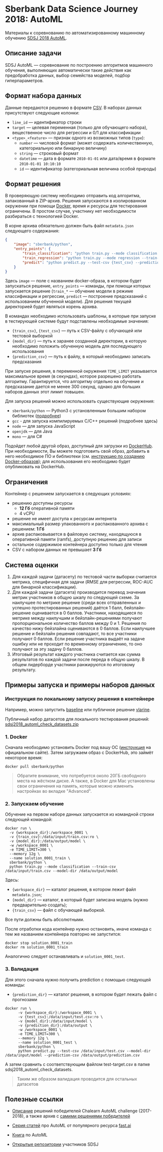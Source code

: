 Sberbank Data Science Journey 2018: AutoML
==========================================

Материалы к соревнованию по автоматизированному машинному обучению [SDSJ 2018 AutoML](http://sdsj.sberbank.ai/).

## Описание задачи

SDSJ AutoML — соревнование по построению алгоритмов машинного обучения, выполняющих автоматически такие действия как предобработка данных, выбор семейства моделей, подбор гиперпараметров. 

## Формат набора данных

Данные передаются решению в формате [CSV](https://en.wikipedia.org/wiki/Comma-separated_values). В наборах данных присутствуют следующие колонки:

- `line_id` — идентификатор строки
- `target` — целевая переменная (только для обучающего набора), вещественное число для регрессии и 0/1 для классификации
- `<type>_<feature>` — признак одного из возможных типов (`type`):
    - `number` — числовой формат (может содержать количественную, категориальную или бинарную величину)
    - `string` — строковый формат
    - `datetime` — дата в формате `2010-01-01` или дата/время в формате `2010-01-01 10:10:10`
    - `id` — идентификатор (категориальная величина особой природы)


## Формат решения

В проверяющую систему необходимо отправить код алгоритма, запакованный в ZIP-архив. Решения запускаются в изолированном окружении при помощи [Docker](https://www.docker.com/what-docker), время и ресурсы для тестирования ограничены. В простом случае, участнику нет необходимости разбираться с технологией Docker.

В корне архива обязательно должен быть файл `metadata.json` следующего содержания:

```json
{
    "image": "sberbank/python",
    "entry_points": {
        "train_classification": "python train.py --mode classification --train-csv {train_csv} --model-dir {model_dir}",
        "train_regression": "python train.py --mode regression --train-csv {train_csv} --model-dir {model_dir}",
        "predict": "python predict.py --test-csv {test_csv} --prediction-csv {prediction_csv} --model-dir {model_dir}"
    }
}
```

Здесь `image` — поле с названием docker-образа, в котором будет запускаться решение, `entry_points` — команды, при помощи которых запускается решение (`train_*` — обучение модели в режиме классификации и регрессии, `predict` — построение предсказаний с использованием обученной модели). Для решения текущей директорией будет являться корень архива. 

В командах необходимо использовать шаблоны, в которые при запуске в тестирующей системе будут подставлены необходимые значения: 
- `{train_csv}`, `{test_csv}` — путь к CSV-файлу с обучающей или тестовой выборкой
- `{model_dir}` — путь к заранее созданной директории, в которую необходимо положить обученную модель для последующего использования
- `{prediction_csv}` — путь к файлу, в который необходимо записать предсказания

При запуске решения, в переменной окружения `TIME_LIMIT` указывается максимальное время (в секундах), которое разрешено работать алгоритму. 
Гарантируется, что алгоритму отдельно на обучение и предсказание дается не менее 300 секунд, однако для больших наборов данных этот лимит повышен. 

Для запуска решений можно использовать существующие окружения:

- `sberbank/python` — Python3 с установленным большим набором библиотек ([подробнее](images/sberbank-python))
- `gcc` - для запуска компилируемых C/C++ решений (подробнее здесь)
- `node` — для запуска JavaScript
- `openjdk` — для Java
- `mono` — для C#

Подойдет любой другой образ, доступный для загрузки из [DockerHub](http://dockerhub.com). При необходимости, Вы можете подготовить свой образ, добавить в него необходимое ПО и библиотеки (см. [инструкцию по созданию Docker-образов](https://docs.docker.com/engine/reference/builder/)); для использования его необходимо будет опубликовать на DockerHub.

## Ограничения

Контейнер с решением запускается в следующих условиях:

- решению доступны ресурсы
  - **12 Гб** оперативной памяти
  - 4 vCPU
- решение не имеет доступа к ресурсам интернета
- максимальный размер упакованного и распакованного архива с решением: **1 Гб**
- архив распаковывается в файловую систему, находящуюся в оперативной памяти (ramfs), доступную решению для записи
- остальное содержимое контейнера доступно только для чтения
- CSV с набором данных не превышает **3 Гб**


## Система оценки

1. Для каждой задачи (датасету) по тестовой части выборки считается метрика, специфичная для задачи (RMSE для регрессии, ROC-AUC для бинарной классификации).
2. Для каждой задачи (датасета) производится перевод значения метрик участников в общую шкалу по следующей схеме. За наилучшее по метрике решение (среди всех отправленных и успешно протестированных решений) даётся 1 балл, бейзлайн-решение оценивается в 0 баллов. Участники, находящиеся по метрике между наилучшим и бейзлайн-решениями получают пропорциональное количество баллов между 0 и 1. Решения по качество нижу бейзлайна оцениваются в 0 баллов. Если наилучшее решение и бейзлайн решения совпадают, то все участники получают 0 баллов. Если решение участника выдаёт на задаче ошибку или не проходит по временному ограничению, то оно получают за эту задачу 0 баллов.
3. Итоговый результат каждого участника считается как сумма результатов по каждой задачи после переда в общую шкалу. В общем лидерборде участники ранжируются по итоговому результату.


## Примеры запуска и примеры наборов данных


### Инструкция по локальному запуску решения в контейнере 

Например, можно запустить [baseline](https://github.com/sberbank-ai/sdsj2018-automl) или публичное решение [vlarine](https://github.com/vlarine/sdsj2018_lightgbm_baseline).

Публичный набор датасетов для локального тестирования решений: [sdsj2018_automl_check_datasets.zip](https://s3.eu-central-1.amazonaws.com/sdsj2018-automl/public/sdsj2018_automl_check_datasets.zip)

### 1. Docker

Сначала необходимо установить Docker под вашу OC ([инструкция](https://docs.docker.com/install/) на официальном сайте). Затем загружаем образ с DockerHub, это займёт некоторое время:

`docker pull sberbank/python`

> Обратите внимание, что потребуется около 20ГБ свободного места на жёстком диске. 
> А также, в Docker для Mac установлены свои ограничения на память, которые можно изменить настройках во вкладке "Advanced".

### 2. Запускаем обучение

Обучение на первом наборе данных запускается из командной строки следующей командой:
```
docker run \
  -v {workspace_dir}:/workspace_0001 \
  -v {train_csv}:/data/input/train.csv:ro \
  -v {model_dir}:/data/output/model \
  -w /workspace_0001 \
  -e TIME_LIMIT=300 \
  --memory 12g \
  --name solution_0001_train \
  sberbank/python \
  python train.py --mode classification --train-csv /data/input/train.csv --model-dir /data/output/model
```

Здесь:

- `{workspace_dir}` — каталог решения, в котором лежит файл `metadata.json`;
- `{model_dir}` — каталог, в который будет записана модель (нужно предварительно создать);
- `{train_csv}` — файл с обучающей выборкой.

Все пути должны быть абсолютными. 

После отработки кода контейнер нужно остановить, иначе команда с тем же названием контейнера повторно не запустится:
```
docker stop solution_0001_train
docker rm solution_0001_train
```
Аналогично следует останавливать и `solution_0001_test`.

### 3. Валидация

Для этого сначала нужно получить prediction с помощью следующей команды:

- `{prediction_dir}` — каталог решения, в котором будет лежать файл с прогнозами
```
docker run \
      -v {workspace_dir}:/workspace_0001 \
      -v {test_csv}:/data/input/test.csv:ro \
      -v {model_dir}:/data/input/model \
      -v {prediction_dir}:/data/output \
      -w /workspace_0001 \
      -e TIME_LIMIT=300 \
      --memory 12g \
      --name solution_0001_test \
      sberbank/python \
      python predict.py --test-csv /data/input/test.csv --model-dir /data/input/model --prediction-csv /data/output/prediction.csv
```
А затем сравнить с соответствующим файлом test-target.csv в папке sdsj2018_automl_check_datasets.

> Таким же образом валидация проводится для остальных датасетов

## Полезные ссылки

- [Описание](https://www.automl.org/blog-2nd-automl-challenge/) решений победителей Chalearn AutoML challenge (2017-2018), а также архив с [самими решениями победителей](http://ml.informatik.uni-freiburg.de/downloads/automl_competition_2018.zip)

- [Серия статей](http://www.fast.ai/2018/07/12/auto-ml-1/) про AutoML от популярного ресурса [fast.ai](http://www.fast.ai/)

- [Книга](https://www.ml4aad.org/book/) по AutoML

- [Открытые репозитории](https://sdsj.sberbank.ai/ru/start) участников SDSJ
